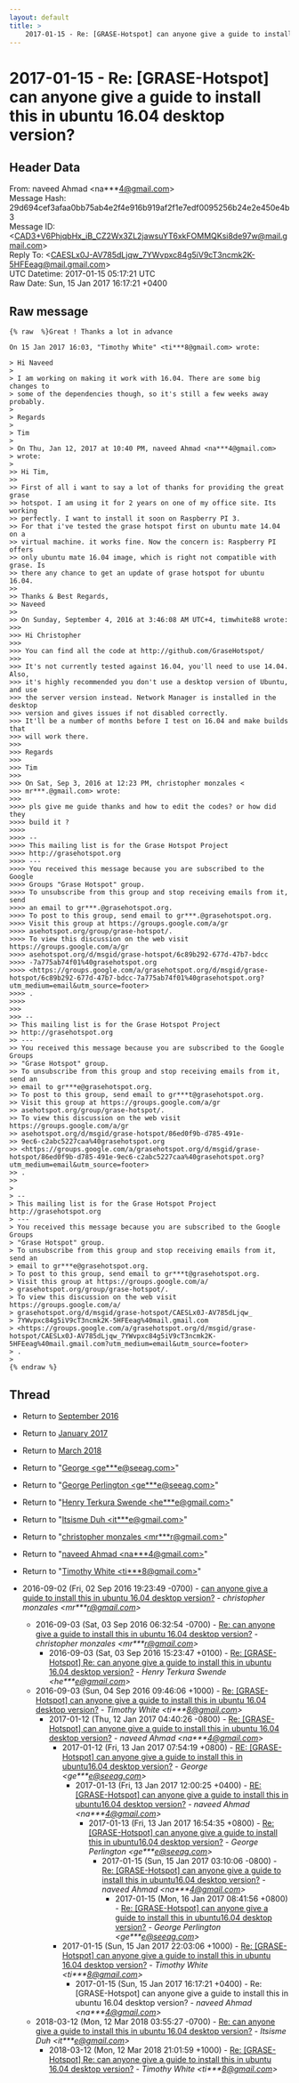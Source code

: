 ```yaml
---
layout: default
title: >
    2017-01-15 - Re: [GRASE-Hotspot] can anyone give a guide to install this in ubuntu 16.04 desktop version?
---
```


# 2017-01-15 - Re: [GRASE-Hotspot] can anyone give a guide to install this in ubuntu 16.04 desktop version?

## Header Data

From: naveed Ahmad \<na***4@gmail.com\><br>
Message Hash: 29d694cef3afaa0bb75ab4e2f4e916b919af2f1e7edf0095256b24e2e450e4b3<br>
Message ID: \<CAD3+V6PhjqbHx_iB_CZ2Wx3ZL2jawsuYT6xkFOMMQKsi8de97w@mail.gmail.com\><br>
Reply To: \<CAESLx0J-AV785dLjqw_7YWvpxc84g5iV9cT3ncmk2K-5HFEeag@mail.gmail.com\><br>
UTC Datetime: 2017-01-15 05:17:21 UTC<br>
Raw Date: Sun, 15 Jan 2017 16:17:21 +0400<br>

## Raw message

```
{% raw  %}Great ! Thanks a lot in advance

On 15 Jan 2017 16:03, "Timothy White" <ti***8@gmail.com> wrote:

> Hi Naveed
>
> I am working on making it work with 16.04. There are some big changes to
> some of the dependencies though, so it's still a few weeks away probably.
>
> Regards
>
> Tim
>
> On Thu, Jan 12, 2017 at 10:40 PM, naveed Ahmad <na***4@gmail.com>
> wrote:
>
>> Hi Tim,
>>
>> First of all i want to say a lot of thanks for providing the great grase
>> hotspot. I am using it for 2 years on one of my office site. Its working
>> perfectly. I want to install it soon on Raspberry PI 3.
>> For that i've tested the grase hotspot first on ubuntu mate 14.04 on a
>> virtual machine. it works fine. Now the concern is: Raspberry PI offers
>> only ubuntu mate 16.04 image, which is right not compatible with grase. Is
>> there any chance to get an update of grase hotspot for ubuntu 16.04.
>>
>> Thanks & Best Regards,
>> Naveed
>>
>> On Sunday, September 4, 2016 at 3:46:08 AM UTC+4, timwhite88 wrote:
>>>
>>> Hi Christopher
>>>
>>> You can find all the code at http://github.com/GraseHotspot/
>>>
>>> It's not currently tested against 16.04, you'll need to use 14.04. Also,
>>> it's highly recommended you don't use a desktop version of Ubuntu, and use
>>> the server version instead. Network Manager is installed in the desktop
>>> version and gives issues if not disabled correctly.
>>> It'll be a number of months before I test on 16.04 and make builds that
>>> will work there.
>>>
>>> Regards
>>>
>>> Tim
>>>
>>> On Sat, Sep 3, 2016 at 12:23 PM, christopher monzales <
>>> mr***.@gmail.com> wrote:
>>>
>>>> pls give me guide thanks and how to edit the codes? or how did they
>>>> build it ?
>>>>
>>>> --
>>>> This mailing list is for the Grase Hotspot Project
>>>> http://grasehotspot.org
>>>> ---
>>>> You received this message because you are subscribed to the Google
>>>> Groups "Grase Hotspot" group.
>>>> To unsubscribe from this group and stop receiving emails from it, send
>>>> an email to gr***.@grasehotspot.org.
>>>> To post to this group, send email to gr***.@grasehotspot.org.
>>>> Visit this group at https://groups.google.com/a/gr
>>>> asehotspot.org/group/grase-hotspot/.
>>>> To view this discussion on the web visit https://groups.google.com/a/gr
>>>> asehotspot.org/d/msgid/grase-hotspot/6c89b292-677d-47b7-bdcc
>>>> -7a775ab74f01%40grasehotspot.org
>>>> <https://groups.google.com/a/grasehotspot.org/d/msgid/grase-hotspot/6c89b292-677d-47b7-bdcc-7a775ab74f01%40grasehotspot.org?utm_medium=email&utm_source=footer>
>>>> .
>>>>
>>>
>>> --
>> This mailing list is for the Grase Hotspot Project
>> http://grasehotspot.org
>> ---
>> You received this message because you are subscribed to the Google Groups
>> "Grase Hotspot" group.
>> To unsubscribe from this group and stop receiving emails from it, send an
>> email to gr***e@grasehotspot.org.
>> To post to this group, send email to gr***t@grasehotspot.org.
>> Visit this group at https://groups.google.com/a/gr
>> asehotspot.org/group/grase-hotspot/.
>> To view this discussion on the web visit https://groups.google.com/a/gr
>> asehotspot.org/d/msgid/grase-hotspot/86ed0f9b-d785-491e-
>> 9ec6-c2abc5227caa%40grasehotspot.org
>> <https://groups.google.com/a/grasehotspot.org/d/msgid/grase-hotspot/86ed0f9b-d785-491e-9ec6-c2abc5227caa%40grasehotspot.org?utm_medium=email&utm_source=footer>
>> .
>>
>
> --
> This mailing list is for the Grase Hotspot Project http://grasehotspot.org
> ---
> You received this message because you are subscribed to the Google Groups
> "Grase Hotspot" group.
> To unsubscribe from this group and stop receiving emails from it, send an
> email to gr***e@grasehotspot.org.
> To post to this group, send email to gr***t@grasehotspot.org.
> Visit this group at https://groups.google.com/a/
> grasehotspot.org/group/grase-hotspot/.
> To view this discussion on the web visit https://groups.google.com/a/
> grasehotspot.org/d/msgid/grase-hotspot/CAESLx0J-AV785dLjqw_
> 7YWvpxc84g5iV9cT3ncmk2K-5HFEeag%40mail.gmail.com
> <https://groups.google.com/a/grasehotspot.org/d/msgid/grase-hotspot/CAESLx0J-AV785dLjqw_7YWvpxc84g5iV9cT3ncmk2K-5HFEeag%40mail.gmail.com?utm_medium=email&utm_source=footer>
> .
>
{% endraw %}
```

## Thread

+ Return to [September 2016](/archive/2016/09)
+ Return to [January 2017](/archive/2017/01)
+ Return to [March 2018](/archive/2018/03)

+ Return to "[George <ge***e<span>@</span>seeag.com>](/authors/ge___e_at_seeag_com)"
+ Return to "[George Perlington <ge***e<span>@</span>seeag.com>](/authors/ge___e_at_seeag_com)"
+ Return to "[Henry Terkura Swende <he***e<span>@</span>gmail.com>](/authors/he___e_at_gmail_com)"
+ Return to "[Itsisme Duh <it***e<span>@</span>gmail.com>](/authors/it___e_at_gmail_com)"
+ Return to "[christopher monzales <mr***r<span>@</span>gmail.com>](/authors/mr___r_at_gmail_com)"
+ Return to "[naveed Ahmad <na***4<span>@</span>gmail.com>](/authors/na___4_at_gmail_com)"
+ Return to "[Timothy White <ti***8<span>@</span>gmail.com>](/authors/ti___8_at_gmail_com)"

+ 2016-09-02 (Fri, 02 Sep 2016 19:23:49 -0700) - [can anyone give a guide to install this in ubuntu 16.04 desktop version?](/archive/2016/09/def447356cedfbe29693d56f8d7c2a81425bde872b66344630f9ef4f7f945a96) - _christopher monzales \<mr***r@gmail.com\>_
  + 2016-09-03 (Sat, 03 Sep 2016 06:32:54 -0700) - [Re: can anyone give a guide to install this in ubuntu 16.04 desktop version?](/archive/2016/09/1989b2b96503f8ef48e6948ea85dd6627a5319988cfd06fcb15675ce150132d8) - _christopher monzales \<mr***r@gmail.com\>_
    + 2016-09-03 (Sat, 03 Sep 2016 15:23:47 +0100) - [Re: [GRASE-Hotspot] Re: can anyone give a guide to install this in ubuntu 16.04 desktop version?](/archive/2016/09/2186d44089ad80eb3ea9ee80fd16426e963a7f278d4ae8b45430fb7ecfa9f2ee) - _Henry Terkura Swende \<he***e@gmail.com\>_
  + 2016-09-03 (Sun, 04 Sep 2016 09:46:06 +1000) - [Re: [GRASE-Hotspot] can anyone give a guide to install this in ubuntu 16.04 desktop version?](/archive/2016/09/2b59f2f5d6f2b1979dd5ff3af77095017b26cd4048fcaa6a1d9b6bb0630effd3) - _Timothy White \<ti***8@gmail.com\>_
    + 2017-01-12 (Thu, 12 Jan 2017 04:40:26 -0800) - [Re: [GRASE-Hotspot] can anyone give a guide to install this in ubuntu 16.04 desktop version?](/archive/2017/01/1faae14739b6ff47b6b191521b9caa02a77560a345080f087518cc39478f709e) - _naveed Ahmad \<na***4@gmail.com\>_
      + 2017-01-12 (Fri, 13 Jan 2017 07:54:19 +0800) - [RE: [GRASE-Hotspot] can anyone give a guide to install this in ubuntu16.04 desktop version?](/archive/2017/01/1146c552def8c6be0e0cd74a78feca1781f8e4ea01be1865870838732bae2f6c) - _George \<ge***e@seeag.com\>_
        + 2017-01-13 (Fri, 13 Jan 2017 12:00:25 +0400) - [RE: [GRASE-Hotspot] can anyone give a guide to install this in ubuntu16.04 desktop version?](/archive/2017/01/d83df72b00f021cf5c77726f580042c86680dddc620e4ed7101dc753aa7cc656) - _naveed Ahmad \<na***4@gmail.com\>_
          + 2017-01-13 (Fri, 13 Jan 2017 16:54:35 +0800) - [Re: [GRASE-Hotspot] can anyone give a guide to install this in ubuntu16.04 desktop version?](/archive/2017/01/819c429f27991f0f5d3b36beaa2767cc36c489157c0aee6d525bf1419ebf8f71) - _George Perlington \<ge***e@seeag.com\>_
            + 2017-01-15 (Sun, 15 Jan 2017 03:10:06 -0800) - [Re: [GRASE-Hotspot] can anyone give a guide to install this in ubuntu16.04 desktop version?](/archive/2017/01/6452755a0bf276ee584b20c6322e2930de3044bb2caac64c6db42ccbb89702ee) - _naveed Ahmad \<na***4@gmail.com\>_
              + 2017-01-15 (Mon, 16 Jan 2017 08:41:56 +0800) - [Re: [GRASE-Hotspot] can anyone give a guide to install this in ubuntu16.04 desktop version?](/archive/2017/01/4dc3794dee2b22ba278e4974b323a7eb36537239914dae3265a3b48dfc29a47c) - _George Perlington \<ge***e@seeag.com\>_
      + 2017-01-15 (Sun, 15 Jan 2017 22:03:06 +1000) - [Re: [GRASE-Hotspot] can anyone give a guide to install this in ubuntu 16.04 desktop version?](/archive/2017/01/388583a28e05e282b18a2e03aa1f12f40ae5449f4abd0e8d5d0669b69889ffdd) - _Timothy White \<ti***8@gmail.com\>_
        + 2017-01-15 (Sun, 15 Jan 2017 16:17:21 +0400) - Re: [GRASE-Hotspot] can anyone give a guide to install this in ubuntu 16.04 desktop version? - _naveed Ahmad \<na***4@gmail.com\>_
  + 2018-03-12 (Mon, 12 Mar 2018 03:55:27 -0700) - [Re: can anyone give a guide to install this in ubuntu 16.04 desktop version?](/archive/2018/03/7ff7eeb1d43b044cd10b25665ae9cbb533c84a9777c0a1e22f7cb73dfd07f4d0) - _Itsisme Duh \<it***e@gmail.com\>_
    + 2018-03-12 (Mon, 12 Mar 2018 21:01:59 +1000) - [Re: [GRASE-Hotspot] Re: can anyone give a guide to install this in ubuntu 16.04 desktop version?](/archive/2018/03/922bc6de9e042fd0065cafaa909ebd8ccd68c005025c4586986a7de69577bb56) - _Timothy White \<ti***8@gmail.com\>_

